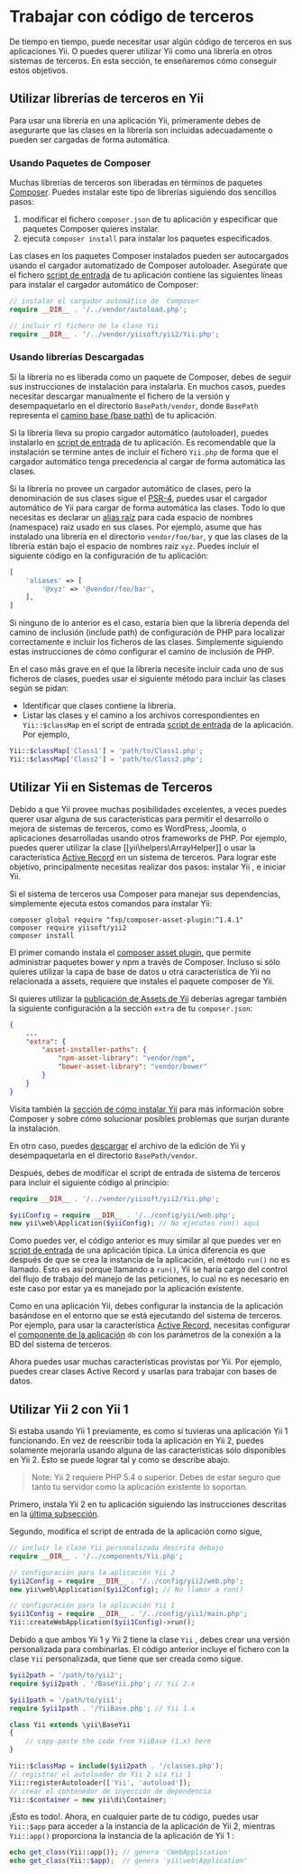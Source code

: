 Trabajar con código de terceros
===============================

De tiempo en tiempo, puede necesitar usar algún código de terceros en sus aplicaciones Yii. O puedes querer
utilizar Yii como una librería en otros sistemas de terceros. En esta sección, te enseñaremos cómo conseguir estos objetivos.


Utilizar librerías de terceros en Yii <span id="using-libs-in-yii"></span>
-------------------------------------

Para usar una librería en una aplicación Yii, primeramente debes de asegurarte que las clases en la librería
son incluidas adecuadamente o pueden ser cargadas de forma automática.

### Usando Paquetes de Composer <span id="using-composer-packages"></span>

Muchas librerías de terceros son liberadas en términos de paquetes [Composer](https://getcomposer.org/).
Puedes instalar este tipo de librerías siguiendo dos sencillos pasos:

1. modificar el fichero `composer.json` de tu aplicación y especificar que paquetes Composer quieres instalar.
2. ejecuta `composer install` para instalar los paquetes especificados.

Las clases en los paquetes Composer instalados pueden ser autocargados usando el cargador automatizado de Composer autoloader.
Asegúrate que el fichero [script de entrada](structure-entry-scripts.md) de tu aplicación contiene las siguientes líneas
para instalar el cargador automático de Composer:

```php
// instalar el cargador automático de  Composer
require __DIR__ . '/../vendor/autoload.php';

// incluir rl fichero de la clase Yii
require __DIR__ . '/../vendor/yiisoft/yii2/Yii.php';
```

### Usando librerías Descargadas <span id="using-downloaded-libs"></span>

Si la librería no es liberada como un paquete de Composer, debes de seguir sus instrucciones de instalación para instalarla.
En muchos casos, puedes necesitar descargar manualmente el fichero de la versión y desempaquetarlo en el directorio `BasePath/vendor`,
donde `BasePath` representa el [camino base (base path)](structure-applications.md#basePath) de tu aplicación.

Si la librería lleva su propio cargador automático (autoloader), puedes instalarlo en [script de entrada](structure-entry-scripts.md) de tu aplicación.
Es recomendable que la instalación se  termine antes de incluir el fichero `Yii.php` de forma que el cargador automático tenga precedencia al cargar
de forma automática las clases.

Si la librería no provee un cargador automático de clases, pero la denominación de sus clases sigue el [PSR-4](https://www.php-fig.org/psr/psr-4/),
puedes usar el cargador automático de Yii para cargar de forma automática las clases. Todo lo que necesitas
es declarar un [alias raíz](concept-aliases.md#defining-aliases) para cada espacio de nombres (namespace) raiz usado en sus clases. Por ejemplo,
asume que has instalado una librería en el directorio `vendor/foo/bar`, y que las clases de la librería están bajo el espacio de nombres raiz `xyz`.
Puedes incluir el siguiente código en la configuración de tu aplicación:

```php
[
    'aliases' => [
        '@xyz' => '@vendor/foo/bar',
    ],
]
```

Si ninguno de lo anterior es el caso, estaría bien que la librería dependa del camino de inclusión (include path) de configuración de PHP
para localizar correctamente e incluir los ficheros  de las clases. Simplemente siguiendo estas instrucciones de cómo configurar el camino de inclusión de PHP.

En el caso más grave en el que la librería necesite incluir cada uno de sus ficheros de clases, puedes usar el siguiente método
para incluir las clases según se pidan:

* Identificar que clases contiene la librería.
* Listar las clases y el camino a los archivos correspondientes en `Yii::$classMap`  en el script de entrada [script de entrada](structure-entry-scripts.md)
  de la aplicación. Por ejemplo,
```php
Yii::$classMap['Class1'] = 'path/to/Class1.php';
Yii::$classMap['Class2'] = 'path/to/Class2.php';
```


Utilizar Yii en Sistemas de Terceros <span id="using-yii-in-others"></span>
------------------------------------

Debido a que Yii provee muchas posibilidades excelentes, a veces puedes querer usar alguna de sus características para permitir
el desarrollo o mejora de sistemas de terceros, como es WordPress, Joomla, o aplicaciones desarrolladas usando otros frameworks de PHP.
Por ejemplo, puedes querer utilizar la clase [[yii\helpers\ArrayHelper]] o usar la característica [Active Record](db-active-record.md)
en un sistema de terceros. Para lograr este objetivo, principalmente necesitas realizar dos pasos:
instalar Yii , e iniciar  Yii.

Si el sistema de terceros usa Composer para manejar sus dependencias, simplemente ejecuta estos comandos
para instalar Yii:

    composer global require "fxp/composer-asset-plugin:^1.4.1"
    composer require yiisoft/yii2
    composer install

El primer comando instala el [composer asset plugin](https://github.com/fxpio/composer-asset-plugin),
que permite administrar paquetes bower y npm a través de Composer. Incluso si sólo quieres utilizar la capa de base de datos
u otra característica de Yii no relacionada a assets, requiere que instales el paquete composer de Yii.

Si quieres utilizar la [publicación de Assets de Yii](structure-assets.md) deberías agregar también la siguiente configuración
a la sección `extra` de tu `composer.json`:

```json
{
    ...
    "extra": {
        "asset-installer-paths": {
            "npm-asset-library": "vendor/npm",
            "bower-asset-library": "vendor/bower"
        }
    }
}
```

Visita también la [sección de cómo instalar Yii](start-installation.md#installing-via-composer) para más información
sobre Composer y sobre cómo solucionar posibles problemas que surjan durante la instalación.

En otro caso, puedes [descargar](https://www.yiiframework.com/download/) el archivo de la edición de Yii
y desempaquetarla en el directorio `BasePath/vendor`.

Después, debes de modificar el script de entrada de sistema de terceros para incluir el siguiente código al principio:

```php
require __DIR__ . '/../vendor/yiisoft/yii2/Yii.php';

$yiiConfig = require __DIR__ . '/../config/yii/web.php';
new yii\web\Application($yiiConfig); // No ejecutes run() aquí
```

Como puedes ver, el código anterior es muy similar al que puedes ver en [script de entrada](structure-entry-scripts.md)
de una aplicación típica. La única diferencia es que después de que se crea la instancia de la aplicación, el método `run()` no es llamado.
Esto es así porque llamando a `run()`, Yii se haría cargo del control del flujo de trabajo del manejo de las peticiones,
lo cual no es necesario en este caso por estar ya es manejado por la aplicación existente.

Como en una aplicación Yii, debes configurar la instancia de la aplicación basándose en el entorno que se está
ejecutando del sistema de terceros. Por ejemplo, para usar la característica [Active Record](db-active-record.md), necesitas configurar
el [componente de la aplicación](structure-application-components.md) `db` con los parámetros de la conexión a la BD del sistema de terceros.

Ahora puedes usar muchas características provistas por Yii. Por ejemplo, puedes crear clases Active Record y usarlas
para trabajar con bases de datos.


Utilizar Yii 2 con Yii 1 <span id="using-both-yii2-yii1"></span>
------------------------

Si estaba usando Yii 1 previamente, es como si tuvieras una aplicación Yii 1 funcionando. En vez de reescribir
toda la aplicación en Yii 2, puedes solamente mejorarla usando alguna de las características sólo disponibles en Yii 2.
Esto se puede lograr tal y como se describe abajo.

> Note: Yii 2 requiere PHP 5.4 o superior. Debes de estar seguro que tanto tu servidor como la aplicación
> existente lo soportan.

Primero, instala Yii 2 en tu aplicación siguiendo las instrucciones descritas en la [última subsección](#using-yii-in-others).

Segundo, modifica el script de entrada de la aplicación como sigue,

```php
// incluir la clase Yii personalizada descrita debajo
require __DIR__ . '/../components/Yii.php';

// configuración para la aplicación Yii 2
$yii2Config = require __DIR__ . '/../config/yii2/web.php';
new yii\web\Application($yii2Config); // No llamar a run()

// configuración para la aplicación Yii 1
$yii1Config = require __DIR__ . '/../config/yii1/main.php';
Yii::createWebApplication($yii1Config)->run();
```

Debido a que ambos Yii 1 y Yii 2 tiene la clase `Yii` , debes crear una versión personalizada para combinarlas.
El código anterior incluye el fichero con la clase `Yii` personalizada, que tiene que ser creada como sigue.

```php
$yii2path = '/path/to/yii2';
require $yii2path . '/BaseYii.php'; // Yii 2.x

$yii1path = '/path/to/yii1';
require $yii1path . '/YiiBase.php'; // Yii 1.x

class Yii extends \yii\BaseYii
{
    // copy-paste the code from YiiBase (1.x) here
}

Yii::$classMap = include($yii2path . '/classes.php');
// registrar el autoloader de Yii 2 vía Yii 1
Yii::registerAutoloader(['Yii', 'autoload']);
// crear el contenedor de inyección de dependencia
Yii::$container = new yii\di\Container;
```

¡Esto es todo!. Ahora, en cualquier parte de tu código, puedes usar `Yii::$app` para acceder a la instancia de la aplicación de Yii 2,
mientras `Yii::app()` proporciona la instancia de la aplicación de  Yii 1 :

```php
echo get_class(Yii::app()); // genera 'CWebApplication'
echo get_class(Yii::$app);  // genera 'yii\web\Application'
```

